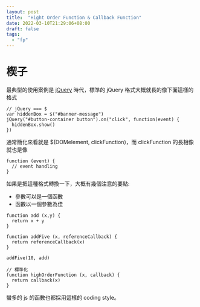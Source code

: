 ```yaml
---
layout: post
title:  "Hight Order Function & Callback Function"
date: 2022-03-10T21:29:06+08:00
draft: false
tags: 
  - "fp"
---
```


# 楔子
最典型的使用案例是 [jQuery](https://jquery.com) 時代，標準的 jQuery 格式大概就長的像下面這樣的格式

```
// jQuery === $
var hiddenBox = $("#banner-message")
jQuery("#button-container button").on("click", function(event) {
  hiddenBox.show()
})
```

通常簡化來看就是 $(DOMelement, clickFunction)，而 clickFunction 的長相像就也是像 
```
function (event) {
  // event handling
}
```

如果是把這種格式轉換一下，大概有幾個注意的要點:
- 參數可以是一個函數
- 函數以一個參數為佳

```
function add (x,y) {
  return x + y
}

function addFive (x, referenceCallback) {
  return referenceCallback(x)
}

addFive(10, add)

// 標準化
function highOrderFunction (x, callback) {
  return callback(x)
}
```

蠻多的 js 的函數也都採用這樣的 coding style。
